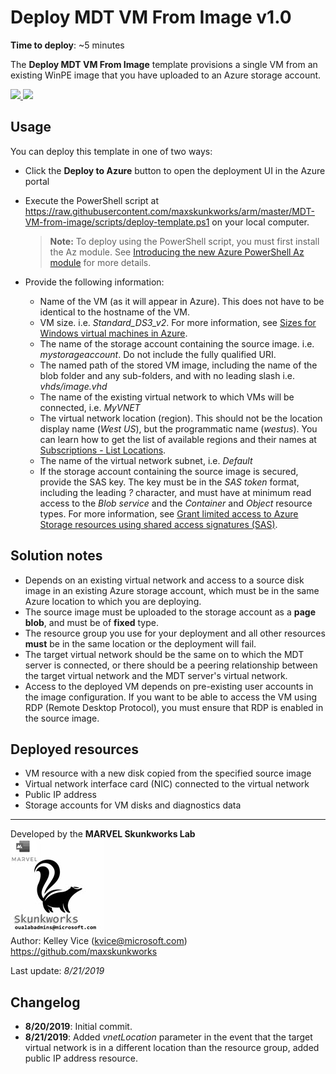 ﻿# Deploy MDT VM From Image v1.0

**Time to deploy**: ~5 minutes

The **Deploy MDT VM From Image** template provisions a single VM from an existing WinPE image that you have uploaded to an Azure storage account.

<a href="https://portal.azure.com/#create/Microsoft.Template/uri/https%3A%2F%2Fraw.githubusercontent.com%2Fmaxskunkworks%2Farm%2Fmaster%2FMDT-VM-from-image%2Fazuredeploy.json" target="_blank">
<img src="http://azuredeploy.net/deploybutton.png"/>
</a>
<a href="http://armviz.io/#/?load=https%3A%2F%2Fraw.githubusercontent.com%2Fmaxskunkworks%2Farm%2Fmaster%2FMDT-VM-from-image%2Fazuredeploy.json" target="_blank">
<img src="http://armviz.io/visualizebutton.png"/>
</a>

## Usage

You can deploy this template in one of two ways:

+ Click the **Deploy to Azure** button to open the deployment UI in the Azure portal
+ Execute the PowerShell script at https://raw.githubusercontent.com/maxskunkworks/arm/master/MDT-VM-from-image/scripts/deploy-template.ps1 on your local computer.
  >**Note:** To deploy using the PowerShell script, you must first install the Az module. See [Introducing the new Azure PowerShell Az module](https://docs.microsoft.com/en-us/powershell/azure/new-azureps-module-az) for more details.

+ Provide the following information:

  + Name of the VM (as it will appear in Azure). This does not have to be identical to the hostname of the VM.
  + VM size. i.e. _Standard_DS3_v2_. For more information, see [Sizes for Windows virtual machines in Azure](https://docs.microsoft.com/en-us/azure/virtual-machines/windows/sizes).
  + The name of the storage account containing the source image. i.e. _mystorageaccount_. Do not include the fully qualified URI.
  + The named path of the stored VM image, including the name of the blob folder and any sub-folders, and with no leading slash i.e. _vhds/image.vhd_
  + The name of the existing virtual network to which VMs will be connected, i.e. _MyVNET_
  + The virtual network location (region). This should not be the location display name (_West US_), but the programmatic name (_westus_). You can learn how to get the list of available regions and their names at [Subscriptions - List Locations](https://docs.microsoft.com/en-us/rest/api/resources/Subscriptions/ListLocations).
  + The name of the virtual network subnet, i.e. _Default_
  + If the storage account containing the source image is secured, provide the SAS key. The key must be in the _SAS token_ format, including the leading _?_ character, and must have at minimum read access to the _Blob service_ and the _Container_ and _Object_ resource types. For more information, see [Grant limited access to Azure Storage resources using shared access signatures (SAS)](https://docs.microsoft.com/en-us/azure/storage/common/storage-sas-overview).

## Solution notes

+ Depends on an existing virtual network and access to a source disk image in an existing Azure storage account, which must be in the same Azure location to which you are deploying.
+ The source image must be uploaded to the storage account as a **page blob**, and must be of **fixed** type.
+ The resource group you use for your deployment and all other resources **must** be in the same location or the deployment will fail.
+ The target virtual network should be the same on to which the MDT server is connected, or there should be a peering relationship between the target virtual network and the MDT server's virtual network.
+ Access to the deployed VM depends on pre-existing user accounts in the image configuration. If you want to be able to access the VM using RDP (Remote Desktop Protocol), you must ensure that RDP is enabled in the source image.

## Deployed resources

+ VM resource with a new disk copied from the specified source image
+ Virtual network interface card (NIC) connected to the virtual network
+ Public IP address
+ Storage accounts for VM disks and diagnostics data

___
Developed by the **MARVEL Skunkworks Lab** <br> ![alt text](../common/images/maxskunkworkslogo-small.jpg "MARVEL Skunkworks") <br> Author: Kelley Vice (kvice@microsoft.com) <br> https://github.com/maxskunkworks

Last update: _8/21/2019_

## Changelog

+ **8/20/2019**: Initial commit.
+ **8/21/2019**: Added _vnetLocation_ parameter in the event that the target virtual network is in a different location than the resource group, added public IP address resource.
